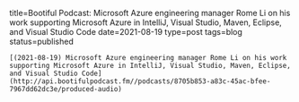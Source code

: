 
title=Bootiful Podcast: Microsoft Azure engineering manager Rome Li on his work supporting Microsoft Azure in IntelliJ, Visual Studio, Maven, Eclipse, and Visual Studio Code
date=2021-08-19
type=post
tags=blog
status=published
~~~~~~
[(2021-08-19) Microsoft Azure engineering manager Rome Li on his work supporting Microsoft Azure in IntelliJ, Visual Studio, Maven, Eclipse, and Visual Studio Code](http://api.bootifulpodcast.fm//podcasts/8705b853-a83c-45ac-bfee-7967dd62dc3e/produced-audio) 
            